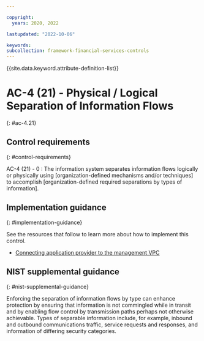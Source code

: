 ```yaml
---

copyright:
  years: 2020, 2022

lastupdated: "2022-10-06"

keywords: 
subcollection: framework-financial-services-controls
---
```


{{site.data.keyword.attribute-definition-list}}

               
# AC-4 (21) - Physical / Logical Separation of Information Flows
{: #ac-4.21}

## Control requirements
{: #control-requirements}

AC-4 (21) - 0
    : The information system separates information flows logically or physically using [organization-defined mechanisms and/or techniques] to accomplish [organization-defined required separations by types of information].

## Implementation guidance
{: #implementation-guidance}

See the resources that follow to learn more about how to implement this control.

- [Connecting application provider to the management VPC](/docs/framework-financial-services?topic=framework-financial-services-vpc-architecture-connectivity-management)

## NIST supplemental guidance
{: #nist-supplemental-guidance}

Enforcing the separation of information flows by type can enhance protection by ensuring that information is not commingled while in transit and by enabling flow control by transmission paths perhaps not otherwise achievable. Types of separable information include, for example, inbound and outbound communications traffic, service requests and responses, and information of differing security categories.





